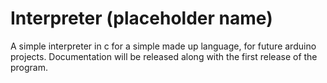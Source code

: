 # Interpreter (placeholder name)
A simple interpreter in c for a simple made up language, for future arduino projects. Documentation will be released along with the first release of the program.
